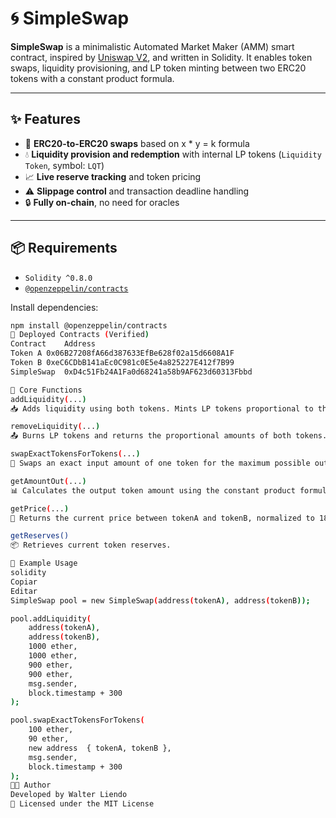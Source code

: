 # 🌀 SimpleSwap

**SimpleSwap** is a minimalistic Automated Market Maker (AMM) smart contract, inspired by [Uniswap V2](https://uniswap.org/), and written in Solidity. It enables token swaps, liquidity provisioning, and LP token minting between two ERC20 tokens with a constant product formula.

---

## ✨ Features

- 🔁 **ERC20-to-ERC20 swaps** based on x * y = k formula
- 💧 **Liquidity provision and redemption** with internal LP tokens (`Liquidity Token`, symbol: `LQT`)
- 📈 **Live reserve tracking** and token pricing
- ⚠️ **Slippage control** and transaction deadline handling
- 🔒 **Fully on-chain**, no need for oracles

---

## 📦 Requirements

- `Solidity ^0.8.0`
- [`@openzeppelin/contracts`](https://github.com/OpenZeppelin/openzeppelin-contracts)

Install dependencies:

```bash
npm install @openzeppelin/contracts
🔗 Deployed Contracts (Verified)
Contract	Address
Token A	0x06B27208fA66d387633EfBe628f02a15d6608A1F
Token B	0xeC6CDbB141aEc0C981c0E5e4a825227E412f7B99
SimpleSwap	0xD4c51Fb24A1Fa0d68241a58b9AF623d60313Fbbd

🧪 Core Functions
addLiquidity(...)
📥 Adds liquidity using both tokens. Mints LP tokens proportional to the deposit. Slippage protection with amountAMin and amountBMin.

removeLiquidity(...)
📤 Burns LP tokens and returns the proportional amounts of both tokens. Enforces minimum output thresholds.

swapExactTokensForTokens(...)
🔄 Swaps an exact input amount of one token for the maximum possible output of the other.

getAmountOut(...)
📊 Calculates the output token amount using the constant product formula.

getPrice(...)
💱 Returns the current price between tokenA and tokenB, normalized to 18 decimals.

getReserves()
📦 Retrieves current token reserves.

🧾 Example Usage
solidity
Copiar
Editar
SimpleSwap pool = new SimpleSwap(address(tokenA), address(tokenB));

pool.addLiquidity(
    address(tokenA),
    address(tokenB),
    1000 ether,
    1000 ether,
    900 ether,
    900 ether,
    msg.sender,
    block.timestamp + 300
);

pool.swapExactTokensForTokens(
    100 ether,
    90 ether,
    new address  { tokenA, tokenB },
    msg.sender,
    block.timestamp + 300
);
👨‍💻 Author
Developed by Walter Liendo
📄 Licensed under the MIT License

